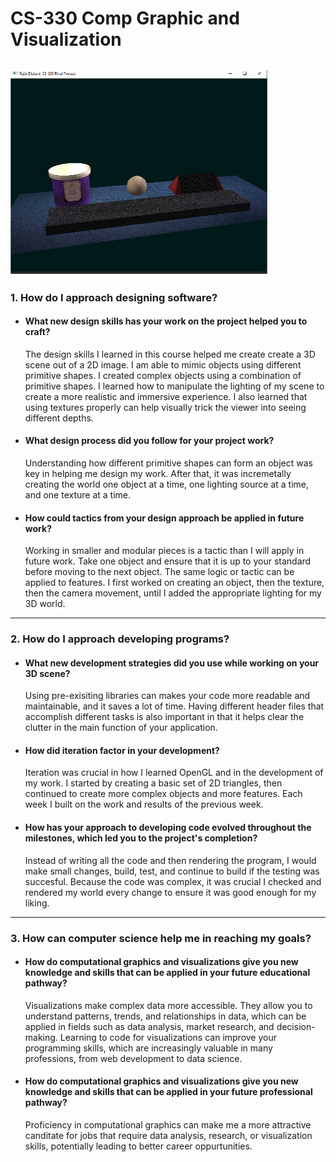 # CS-330 Comp Graphic and Visualization
![completed work](https://github.com/jivvydialani/CS-330/blob/main/Picture1.png)
----
### 1. How do I approach designing software?
  * #### What new design skills has your work on the project helped you to craft?
    The design skills I learned in this course helped me create create a 3D scene out of a 2D image. I am able to mimic objects using different primitive shapes. I created complex objects using a combination of primitive shapes. I learned how to manipulate the lighting of my scene to create a more realistic and immersive experience. I also learned that using textures properly can help visually trick the viewer into seeing different depths.
    
  * #### What design process did you follow for your project work?
    Understanding how different primitive shapes can form an object was key in helping me design my work. After that, it was incremetally creating the world one object at a time, one lighting source at a time, and one texture at a time.
    
  * #### How could tactics from your design approach be applied in future work?
    Working in smaller and modular pieces is a tactic than I will apply in future work. Take one object and ensure that it is up to your standard before moving to the next object. The same logic or tactic can be applied to features. I first worked on creating an object, then the texture, then the camera movement, until I added the appropriate lighting for my 3D world.

----
### 2. How do I approach developing programs?
  * #### What new development strategies did you use while working on your 3D scene?
    Using pre-exisiting libraries can makes your code more readable and maintainable, and it saves a lot of time. Having different header files that accomplish different tasks is also important in that it helps clear the clutter in the main function of your application.

  * #### How did iteration factor in your development?
    Iteration was crucial in how I learned OpenGL and in the development of my work. I started by creating a basic set of 2D triangles, then continued to create more complex objects and more features. Each week I built on the work and results of the previous week.
    
  * #### How has your approach to developing code evolved throughout the milestones, which led you to the project's completion?
    Instead of writing all the code and then rendering the program, I would make small changes, build, test, and continue to build if the testing was succesful. Because the code was complex, it was crucial I checked and rendered my world every change to ensure it was good enough for my liking.

----
### 3. How can computer science help me in reaching my goals?
  * #### How do computational graphics and visualizations give you new knowledge and skills that can be applied in your future educational pathway?
    Visualizations make complex data more accessible. They allow you to understand patterns, trends, and relationships in data, which can be applied in fields such as data analysis, market research, and decision-making. Learning to code for visualizations can improve your programming skills, which are increasingly valuable in many professions, from web development to data science.
    
  * #### How do computational graphics and visualizations give you new knowledge and skills that can be applied in your future professional pathway?
    Proficiency in computational graphics can make me a more attractive canditate for jobs that require data analysis, research, or visualization skills, potentially leading to better career oppurtunities. 
